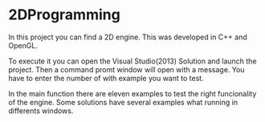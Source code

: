 # 2DProgramming
In this project you can find a 2D engine. This was developed in C++ and OpenGL.

To execute it you can open the Visual Studio(2013) Solution and launch the project. Then a command promt window 
will open with a message. You have to enter the number of with example you want to test.

In the main function there are eleven examples to test the right funcionality of the engine. Some solutions have 
several examples what running in differents windows.

